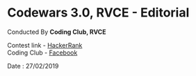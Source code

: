 # Codewars 3.0, RVCE - Editorial

Conducted By **Coding Club, RVCE**

Contest link - [HackerRank](www.hackerrank.com/codewars-3-rvce)  
Coding Club - [Facebook](https://www.facebook.com/codingclubrvce/)

Date : 27/02/2019
